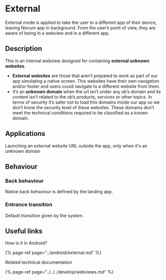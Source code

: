 # External

External mode is applied to take the user to a different app of their device, leaving Novum app in background. From the user’s point of view, they are aware of being in a webview and in a different app.

## Description

This is an internal webview designed for containing **external unknown websites**.

* **External websites** are those that aren’t prepared to work as part of our app simulating a native screen. This websites have their own navigation and/or footer and users could navigate to a different website from them. 
* It’s an **unknown domain** when the url isn’t under any ob’s domain and its content isn’t related to the ob’s products, services or other topics. In terms of security it’s safer not to load this domains inside our app so we don’t know the security level of these websites. These domains don’t meet the technical conditions required to be classified as a known domain. 

## **Applications**

Launching an external website URL outside the app, only when it's an unknown domain

## **Behaviour**

### **Back behaviour**

Native back behaviour is defined by the landing app.

### **Entrance transition**

Default transition given by the system.

## Useful links <a id="useful-links"></a>

How is it in Android?

{% page-ref page="../android/external.md" %}

 Related technical documentation

{% page-ref page="../../../develop/webviews.md" %}

  


